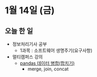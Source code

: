 # 1월 14일 (금)

## 오늘 한 일

* 정보처리기사 공부
  * 1과목 : 소프트웨어 생명주기(요구사항)
* 멀티캠퍼스 강의
  * [pandas 데이터 병합(합치기)](https://goodjeon.github.io/python/pandas6/)
    - merge, join, concat
